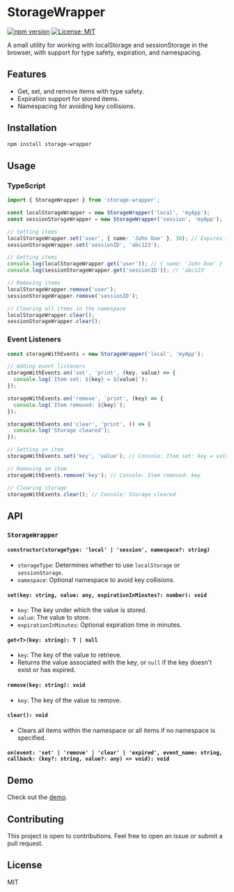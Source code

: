 # StorageWrapper

[![npm version](https://badge.fury.io/js/storage-wrapper.svg)](https://badge.fury.io/js/storage-wrapper)
[![License: MIT](https://img.shields.io/badge/License-MIT-yellow.svg)](https://opensource.org/licenses/MIT)

A small utility for working with localStorage and sessionStorage in the browser, with support for type safety, expiration, and namespacing.

## Features

- Get, set, and remove items with type safety.
- Expiration support for stored items.
- Namespacing for avoiding key collisions.

## Installation

```sh
npm install storage-wrapper
```

## Usage

### TypeScript

```typescript
import { StorageWrapper } from 'storage-wrapper';

const localStorageWrapper = new StorageWrapper('local', 'myApp');
const sessionStorageWrapper = new StorageWrapper('session', 'myApp');

// Setting items
localStorageWrapper.set('user', { name: 'John Doe' }, 30); // Expires in 30 minutes
sessionStorageWrapper.set('sessionID', 'abc123');

// Getting items
console.log(localStorageWrapper.get('user')); // { name: 'John Doe' }
console.log(sessionStorageWrapper.get('sessionID')); // 'abc123'

// Removing items
localStorageWrapper.remove('user');
sessionStorageWrapper.remove('sessionID');

// Clearing all items in the namespace
localStorageWrapper.clear();
sessionStorageWrapper.clear();
```
### Event Listeners

```js
const storageWithEvents = new StorageWrapper('local', 'myApp');

// Adding event listeners
storageWithEvents.on('set', 'print', (key, value) => {
  console.log(`Item set: ${key} = ${value}`);
});

storageWithEvents.on('remove', 'print', (key) => {
  console.log(`Item removed: ${key}`);
});

storageWithEvents.on('clear', 'print', () => {
  console.log('Storage cleared');
});

// Setting an item
storageWithEvents.set('key', 'value'); // Console: Item set: key = value

// Removing an item
storageWithEvents.remove('key'); // Console: Item removed: key

// Clearing storage
storageWithEvents.clear(); // Console: Storage cleared
```
## API

### `StorageWrapper`

#### `constructor(storageType: 'local' | 'session', namespace?: string)`

- `storageType`: Determines whether to use `localStorage` or `sessionStorage`.
- `namespace`: Optional namespace to avoid key collisions.

#### `set(key: string, value: any, expirationInMinutes?: number): void`

- `key`: The key under which the value is stored.
- `value`: The value to store.
- `expirationInMinutes`: Optional expiration time in minutes.

#### `get<T>(key: string): T | null`

- `key`: The key of the value to retrieve.
- Returns the value associated with the key, or `null` if the key doesn't exist or has expired.

#### `remove(key: string): void`

- `key`: The key of the value to remove.

#### `clear(): void`

- Clears all items within the namespace or all items if no namespace is specified.

#### `on(event: 'set' | 'remove' | 'clear' | 'expired', event_name: string, callback: (key?: string, value?: any) => void): void`


## Demo
Check out the [demo](https://storage-wrapper-demo.vercel.app/).

## Contributing
This project is open to contributions. Feel free to open an issue or submit a pull request.

## License

MIT

